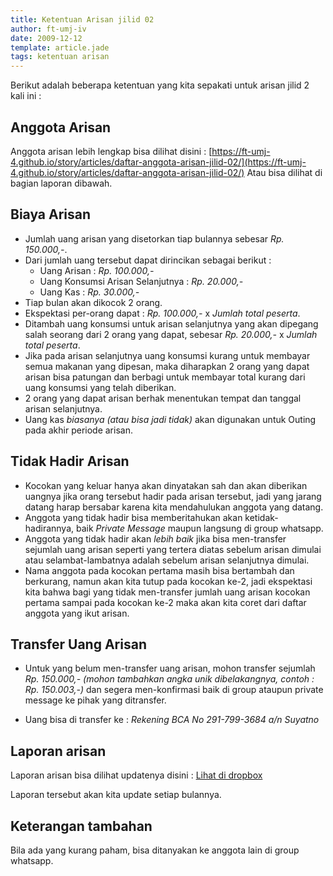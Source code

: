 ```yaml
---
title: Ketentuan Arisan jilid 02
author: ft-umj-iv
date: 2009-12-12
template: article.jade
tags: ketentuan arisan
---
```


Berikut adalah beberapa ketentuan yang kita sepakati untuk arisan jilid 2 kali ini :

<span class="more"></span>

## Anggota Arisan
Anggota arisan lebih lengkap bisa dilihat disini :
[https://ft-umj-4.github.io/story/articles/daftar-anggota-arisan-jilid-02/](https://ft-umj-4.github.io/story/articles/daftar-anggota-arisan-jilid-02/)
Atau bisa dilihat di bagian laporan dibawah.

## Biaya Arisan
+ Jumlah uang arisan yang disetorkan tiap bulannya sebesar *Rp. 150.000,-*.
+ Dari jumlah uang tersebut dapat dirincikan sebagai berikut :
	- Uang Arisan : *Rp. 100.000,-*
	- Uang Konsumsi Arisan Selanjutnya : *Rp. 20.000,-*
	- Uang Kas : *Rp. 30.000,-*
+ Tiap bulan akan dikocok 2 orang.	
+ Ekspektasi per-orang dapat : *Rp. 100.000,-* x *Jumlah total peserta*.
+ Ditambah uang konsumsi untuk arisan selanjutnya yang akan dipegang salah seorang dari 2 orang yang dapat, sebesar *Rp. 20.000,-* x *Jumlah total peserta*.
+ Jika pada arisan selanjutnya uang konsumsi kurang untuk membayar semua makanan yang dipesan, maka diharapkan 2 orang yang dapat arisan bisa patungan dan berbagi untuk membayar total kurang dari uang konsumsi yang telah diberikan.
+ 2 orang yang dapat arisan berhak menentukan tempat dan tanggal arisan selanjutnya.
+ Uang kas _biasanya (atau bisa jadi tidak)_  akan digunakan untuk Outing pada akhir periode arisan.

## Tidak Hadir Arisan
+ Kocokan yang keluar hanya akan dinyatakan sah dan akan diberikan uangnya jika orang tersebut hadir pada arisan tersebut, jadi yang jarang datang harap bersabar karena kita mendahulukan anggota yang datang.
+ Anggota yang tidak hadir bisa memberitahukan akan ketidak-hadirannya, baik _Private Message_ maupun langsung di group whatsapp.
+ Anggota yang tidak hadir akan _lebih baik_ jika bisa men-transfer sejumlah uang arisan seperti yang tertera diatas sebelum arisan dimulai atau selambat-lambatnya adalah sebelum arisan selanjutnya dimulai.
+ Nama anggota pada kocokan pertama masih bisa bertambah dan berkurang, namun akan kita tutup pada kocokan ke-2, jadi ekspektasi kita bahwa bagi yang tidak men-transfer jumlah uang arisan kocokan pertama sampai pada kocokan ke-2 maka akan kita coret dari daftar anggota yang ikut arisan.

## Transfer Uang Arisan
+ Untuk yang belum men-transfer uang arisan, mohon transfer sejumlah *Rp. 150.000,-* _(mohon tambahkan angka unik dibelakangnya, contoh : Rp. 150.003,-)_ dan segera men-konfirmasi baik di group ataupun private message ke pihak yang ditransfer.

+ Uang bisa di transfer ke :
*Rekening BCA No 291-799-3684 a/n Suyatno*

## Laporan arisan
Laporan arisan bisa dilihat updatenya disini :
[Lihat di dropbox](https://www.dropbox.com/s/lqrvit24hfh3fot/Arisan%20UMJ%20TechInfo4%20Jilid%2002.xlsx?dl=0)

Laporan tersebut akan kita update setiap bulannya.

## Keterangan tambahan
Bila ada yang kurang paham, bisa ditanyakan ke anggota lain di group whatsapp.

